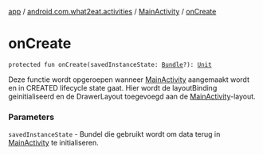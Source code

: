 [app](../../index.md) / [android.com.what2eat.activities](../index.md) / [MainActivity](index.md) / [onCreate](./on-create.md)

# onCreate

`protected fun onCreate(savedInstanceState: `[`Bundle`](https://developer.android.com/reference/android/os/Bundle.html)`?): `[`Unit`](https://kotlinlang.org/api/latest/jvm/stdlib/kotlin/-unit/index.html)

Deze functie wordt opgeroepen wanneer [MainActivity](index.md) aangemaakt wordt en in CREATED lifecycle state gaat.
Hier wordt de layoutBinding geinitialiseerd en de DrawerLayout toegevoegd aan de [MainActivity](index.md)-layout.

### Parameters

`savedInstanceState` - Bundel die gebruikt wordt om data terug in [MainActivity](index.md) te initialiseren.
